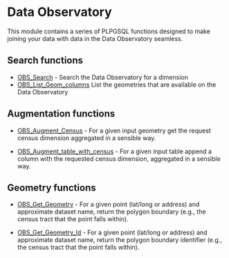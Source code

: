 # Data Observatory

This module contains a series of PLPGSQL functions designed to make joining
your data with data in the Data Observatory seamless.

## Search functions

- [OBS_Search](40_observatory/OBS_SEARCH.md) - Search the Data Observatory for a dimension
- [OBS_List_Geom_columns](40_observatory/OBS_LIST_GEOM_COLUMNS.md) List the geometries that are available on the Data Observatory

## Augmentation functions

- [OBS_Augment_Census](40_observatory/OBS_Augment_Census.md) - For a given input geometry get the request census dimension aggregated in a sensible way.

- [OBS_Augment_table_with_census](40_observatory/OBS_Augment_table_with_census.md) - For a given input table append a column with the requested census dimension, aggregated in a sensible way.

## Geometry functions

- [OBS_Get_Geometry](40_observatory/OBS_Get_Geometry_Id.md) - For a given point (lat/long or address) and approximate dataset name, return the polygon boundary (e.g., the census tract that the point falls within).

- [OBS_Get_Geometry_Id](40_observatory/OBS_Get_Geometry.md) - For a given point (lat/long or address) and approximate dataset name, return the polygon boundary identifier (e.g., the census tract that the point falls within).
